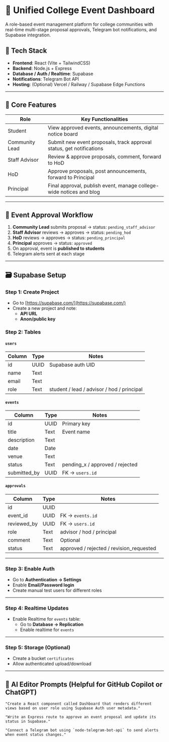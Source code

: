 # 🏫 Unified College Event Dashboard

A role-based event management platform for college communities with real-time multi-stage proposal approvals, Telegram bot notifications, and Supabase integration.

## 🔧 Tech Stack

- **Frontend**: React (Vite + TailwindCSS)
- **Backend**: Node.js + Express
- **Database / Auth / Realtime**: Supabase
- **Notifications**: Telegram Bot API
- **Hosting**: (Optional) Vercel / Railway / Supabase Edge Functions

---

## 🚦 Core Features

| Role            | Key Functionalities                                                                 |
|------------------|-------------------------------------------------------------------------------------|
| Student          | View approved events, announcements, digital notice board                          |
| Community Lead   | Submit new event proposals, track approval status, get notifications                |
| Staff Advisor    | Review & approve proposals, comment, forward to HoD                                 |
| HoD              | Approve proposals, post announcements, forward to Principal                         |
| Principal        | Final approval, publish event, manage college-wide notices and blog                 |

---

## 🔄 Event Approval Workflow

1. **Community Lead** submits proposal → status: `pending_staff_advisor`
2. **Staff Advisor** reviews → approves → status: `pending_hod`
3. **HoD** reviews → approves → status: `pending_principal`
4. **Principal** approves → status: `approved`
5. On approval, event is **published to students**  
6. Telegram alerts sent at each stage

---

## 🗃️ Supabase Setup

### Step 1: Create Project
- Go to [https://supabase.com/](https://supabase.com/)
- Create a new project and note:
  - **API URL**
  - **Anon/public key**

### Step 2: Tables

#### `users`
| Column       | Type     | Notes                  |
|--------------|----------|------------------------|
| id           | UUID     | Supabase auth UID      |
| name         | Text     |                        |
| email        | Text     |                        |
| role         | Text     | student / lead / advisor / hod / principal |

#### `events`
| Column        | Type     | Notes                         |
|---------------|----------|-------------------------------|
| id            | UUID     | Primary key                   |
| title         | Text     | Event name                    |
| description   | Text     |                              |
| date          | Date     |                              |
| venue         | Text     |                              |
| status        | Text     | pending_x / approved / rejected |
| submitted_by  | UUID     | FK → `users.id`               |

#### `approvals`
| Column         | Type     | Notes                         |
|----------------|----------|-------------------------------|
| id             | UUID     |                               |
| event_id       | UUID     | FK → `events.id`              |
| reviewed_by    | UUID     | FK → `users.id`               |
| role           | Text     | advisor / hod / principal     |
| comment        | Text     | Optional                      |
| status         | Text     | approved / rejected / revision_requested |

---

### Step 3: Enable Auth

- Go to **Authentication → Settings**
- Enable **Email/Password login**
- Create manual test users for different roles

---

### Step 4: Realtime Updates

- Enable Realtime for `events` table:
  - Go to **Database → Replication**
  - Enable realtime for `events`

---

### Step 5: Storage (Optional)

- Create a bucket `certificates`
- Allow authenticated upload/download

---

## 🧠 AI Editor Prompts (Helpful for GitHub Copilot or ChatGPT)

```plaintext
"Create a React component called Dashboard that renders different views based on user role using Supabase Auth user metadata."

"Write an Express route to approve an event proposal and update its status in Supabase."

"Connect a Telegram bot using `node-telegram-bot-api` to send alerts when event status changes."
